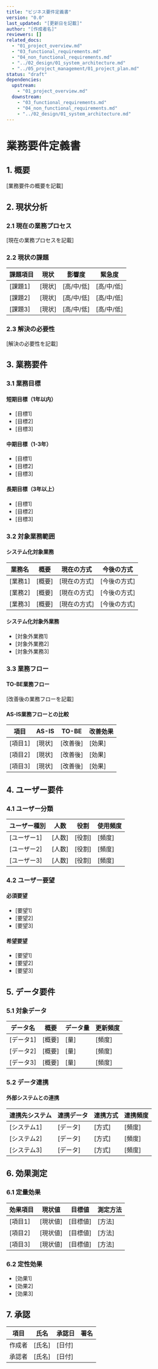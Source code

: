 ```yaml
---
title: "ビジネス要件定義書"
version: "0.0"
last_updated: "[更新日を記載]"
author: "[作成者名]"
reviewers: []
related_docs:
  - "01_project_overview.md"
  - "03_functional_requirements.md"
  - "04_non_functional_requirements.md"
  - "../02_design/01_system_architecture.md"
  - "../05_project_management/01_project_plan.md"
status: "draft"
dependencies:
  upstream:
    - "01_project_overview.md"
  downstream:
    - "03_functional_requirements.md"
    - "04_non_functional_requirements.md"
    - "../02_design/01_system_architecture.md"
---
```


# 業務要件定義書

## 1. 概要
[業務要件の概要を記載]

## 2. 現状分析
### 2.1 現在の業務プロセス
[現在の業務プロセスを記載]

### 2.2 現状の課題
| 課題項目 | 現状 | 影響度 | 緊急度 |
|----------|------|--------|--------|
| [課題1] | [現状] | [高/中/低] | [高/中/低] |
| [課題2] | [現状] | [高/中/低] | [高/中/低] |
| [課題3] | [現状] | [高/中/低] | [高/中/低] |

### 2.3 解決の必要性
[解決の必要性を記載]

## 3. 業務要件
### 3.1 業務目標
#### 短期目標（1年以内）
- [目標1]
- [目標2]
- [目標3]

#### 中期目標（1-3年）
- [目標1]
- [目標2]
- [目標3]

#### 長期目標（3年以上）
- [目標1]
- [目標2]
- [目標3]

### 3.2 対象業務範囲
#### システム化対象業務
| 業務名 | 概要 | 現在の方式 | 今後の方式 |
|--------|------|------------|------------|
| [業務1] | [概要] | [現在の方式] | [今後の方式] |
| [業務2] | [概要] | [現在の方式] | [今後の方式] |
| [業務3] | [概要] | [現在の方式] | [今後の方式] |

#### システム化対象外業務
- [対象外業務1]
- [対象外業務2]
- [対象外業務3]

### 3.3 業務フロー
#### TO-BE業務フロー
[改善後の業務フローを記載]

#### AS-IS業務フローとの比較
| 項目 | AS-IS | TO-BE | 改善効果 |
|------|-------|-------|----------|
| [項目1] | [現状] | [改善後] | [効果] |
| [項目2] | [現状] | [改善後] | [効果] |
| [項目3] | [現状] | [改善後] | [効果] |

## 4. ユーザー要件
### 4.1 ユーザー分類
| ユーザー種別 | 人数 | 役割 | 使用頻度 |
|--------------|------|------|----------|
| [ユーザー1] | [人数] | [役割] | [頻度] |
| [ユーザー2] | [人数] | [役割] | [頻度] |
| [ユーザー3] | [人数] | [役割] | [頻度] |

### 4.2 ユーザー要望
#### 必須要望
- [要望1]
- [要望2]
- [要望3]

#### 希望要望
- [要望1]
- [要望2]
- [要望3]

## 5. データ要件
### 5.1 対象データ
| データ名 | 概要 | データ量 | 更新頻度 |
|----------|------|----------|----------|
| [データ1] | [概要] | [量] | [頻度] |
| [データ2] | [概要] | [量] | [頻度] |
| [データ3] | [概要] | [量] | [頻度] |

### 5.2 データ連携
#### 外部システムとの連携
| 連携先システム | 連携データ | 連携方式 | 連携頻度 |
|----------------|------------|----------|----------|
| [システム1] | [データ] | [方式] | [頻度] |
| [システム2] | [データ] | [方式] | [頻度] |
| [システム3] | [データ] | [方式] | [頻度] |

## 6. 効果測定
### 6.1 定量効果
| 効果項目 | 現状値 | 目標値 | 測定方法 |
|----------|--------|--------|----------|
| [項目1] | [現状値] | [目標値] | [方法] |
| [項目2] | [現状値] | [目標値] | [方法] |
| [項目3] | [現状値] | [目標値] | [方法] |

### 6.2 定性効果
- [効果1]
- [効果2]
- [効果3]

## 7. 承認
| 項目 | 氏名 | 承認日 | 署名 |
|------|------|--------|------|
| 作成者 | [氏名] | [日付] | |
| 承認者 | [氏名] | [日付] | | 